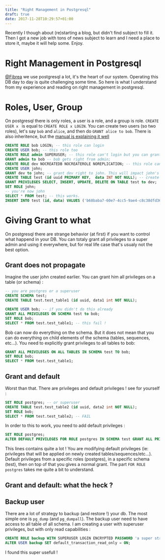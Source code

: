 ```yaml
---
title: "Right Management in Postgresql"
draft: true
date: 2017-11-28T10:29:57+01:00
---
```


Recently I though about (re)starting a blog, but didn't find subject to fill it. Then I got a new job with tons of news subject to learn and I need a place to store it, maybe it will help some. Enjoy.

# Right Management in Postgresql

[@Fibrea](https://twitter.com/Fibrea73) we use postgresql a lot, it's the heart of our system. Operating this DB  day to day is quite challenging some time. So here is what I understand from my experience and reading on right management in postgresql.


# Roles, User, Group

On postgresql there is only roles, a user is a role, and a group is role. `CREATE USER x ` is equal to `CREATE ROLE x LOGIN`. You can create two users (so two roles), let's say `bob` and `alice`, and then do `GRANT alice to bob`. There is also inheritence, but the [manual is explaining it well](https://www.postgresql.org/docs/9.4/static/sql-createrole.html)

```SQL
CREATE ROLE bob LOGIN; -- this role can login
CREATE USER bob; -- this role too
CREATE ROLE admin SUPERUSER; -- this role can't login but you can grant permission to it
GRANT admin to bob -- bob gets right from admin; 
CREATE ROLE dev NOCREATEDB NOCREATEROLE NOREPLICATION; -- this role can't login and has no right when created. notice the NO* stuff 
CREATE USER john;
GRANT dev to john; -- grant dev right to john. This will impact john's right.
CREATE TABLE test (id uuid PRIMARY KEY,  data INT NOT NULL); -- create a dummy table
GRANT PRIVILEGES SELECT, INSERT, UPDATE, DELETE ON TABLE test to dev;
SET ROLE john;
-- you're now john
SELECT * FROM test; -- this works. 
INSERT INTO test (id, data) VALUES ('b68baba7-60e7-4cc5-9ae4-c8c38dfd3698', 100); -- this works too
```

# Giving Grant to what

On postgresql there are strange behavior (at first) if you want to control what happend in your DB. You can totaly grant all privileges to a super admin and using it everywhere, but for real life case that's usualy not the best option.


## Grant does not propagate

Imagine the user john created earlier. You can grant him all privileges on a table (or schema) :

```SQL
-- you are postgres or a superuser
CREATE SCHEMA test;
CREATE TABLE test.test_table1 (id uuid, data1 int NOT NULL);
```

```SQL
CREATE USER bob; -- if you didn't do this already
GRANT ALL PRIVILEGES ON SCHEMA test to bob;
SET ROLE bob;
SELECT * FROM test.test_table1; -- this fail !
```

Bob can now do everything on the schema. But it does not mean that you can do everything on child elements of the schema (tables, sequences, etc...). You need to explicitly grant privileges to all tables to bob:

```SQL
GRANT ALL PRIVILEGES ON ALL TABLES IN SCHEMA test TO bob;
SET ROLE bob;
SELECT * FROM test.test_table1;
```


## Grant and default

Worst than that. There are privileges and default privileges ! see for yourself :

```SQL
SET ROLE postgres; -- or superuser
CREATE TABLE test.test_table2 (id uuid, data2 int NOT NULL);
SET ROLE bob;
SELECT * FROM test.test_table2; -- FAIL
```

In order to this to work, you need to add default privileges :

```SQL
SET ROLE postgres;
ALTER DEFAULT PRIVILEGES FOR ROLE postgres IN SCHEMA test GRANT ALL PRIVILEGES ON ALL TABLES to bob; 
```

This lines contains quite a lot ! You are modifying default privileges (ie: privileges that will be applied on newly created tables/sequences/etc...). Default privileges from a specific roles (postgres), in a specific schema (test), then on top of that you gives a normal grant. The part `FOR ROLE postgres` takes me quite a bit to understand.

## Grant and default: what the heck ?




 
## Backup user

There are a lot of strategy to backup (and restore !) your db. The most simple one is `pg_dump` (and `pg_dumpall`). The backup user need to have access to all table of all schema. I am creating a user with superuser privileges, but with only read capabilities :

```SQL
CREATE ROLE backup WITH SUPERUSER LOGIN ENCRYPTED PASSWORD 'a super strong password' INHERIT;
ALTER USER backup SET default_transaction_read_only = ON;
```

I found this super usefull !
